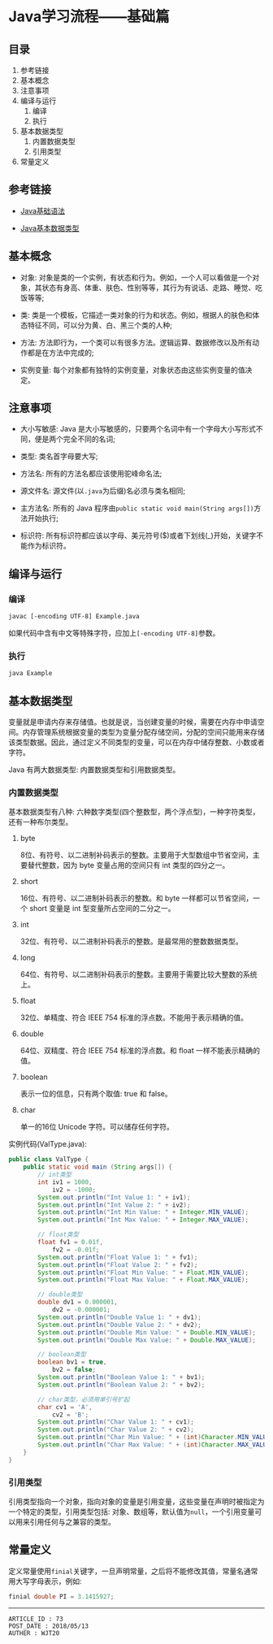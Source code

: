
# Java学习流程——基础篇 #

## 目录 ##

1. 参考链接
2. 基本概念
3. 注意事项
4. 编译与运行
    1. 编译
    2. 执行
5. 基本数据类型
    1. 内置数据类型
    2. 引用类型
6. 常量定义

## 参考链接 ##

- [Java基础语法](http://www.runoob.com/java/java-basic-syntax.html)

- [Java基本数据类型](http://www.runoob.com/java/java-basic-datatypes.html?s_q_s_h_a_r_e_1MTAwNTc2MzYxNTI2MjAzNTQzNDMyNDMzMjY5JjFsNmZXNQ==)

## 基本概念 ##

- 对象: 对象是类的一个实例，有状态和行为。例如，一个人可以看做是一个对象，其状态有身高、体重、肤色、性别等等，其行为有说话、走路、睡觉、吃饭等等;  

- 类: 类是一个模板，它描述一类对象的行为和状态。例如，根据人的肤色和体态特征不同，可以分为黄、白、黑三个类的人种;  

- 方法: 方法即行为，一个类可以有很多方法。逻辑运算、数据修改以及所有动作都是在方法中完成的;  

- 实例变量: 每个对象都有独特的实例变量，对象状态由这些实例变量的值决定。  

## 注意事项 ##

- 大小写敏感: Java 是大小写敏感的，只要两个名词中有一个字母大小写形式不同，便是两个完全不同的名词;  

- 类型: 类名首字母要大写;  

- 方法名: 所有的方法名都应该使用驼峰命名法;  

- 源文件名: 源文件(以`.java`为后缀)名必须与类名相同;  

- 主方法名: 所有的 Java 程序由`public static void main(String args[])`方法开始执行;  

- 标识符: 所有标识符都应该以字母、美元符号(\$)或者下划线(\_)开始，关键字不能作为标识符。

## 编译与运行 ##

### 编译 ###

```sh
javac [-encoding UTF-8] Example.java
```

如果代码中含有中文等特殊字符，应加上`[-encoding UTF-8]`参数。

### 执行 ###

```sh
java Example
```

## 基本数据类型 ##

变量就是申请内存来存储值。也就是说，当创建变量的时候，需要在内存中申请空间。内存管理系统根据变量的类型为变量分配存储空间，分配的空间只能用来存储该类型数据。因此，通过定义不同类型的变量，可以在内存中储存整数、小数或者字符。

Java 有两大数据类型: 内置数据类型和引用数据类型。

### 内置数据类型 ###

基本数据类型有八种: 六种数字类型(四个整数型，两个浮点型)，一种字符类型，还有一种布尔类型。

1. byte  

    8位、有符号、以二进制补码表示的整数。主要用于大型数组中节省空间，主要替代整数，因为 byte 变量占用的空间只有 int 类型的四分之一。  

2. short  

    16位、有符号、以二进制补码表示的整数。和 byte 一样都可以节省空间，一个 short 变量是 int 型变量所占空间的二分之一。  

3. int  

    32位、有符号、以二进制补码表示的整数。是最常用的整数数据类型。  

4. long  

    64位、有符号、以二进制补码表示的整数。主要用于需要比较大整数的系统上。  

5. float  

    32位、单精度、符合 IEEE 754 标准的浮点数。不能用于表示精确的值。  

6. double  

    64位、双精度、符合 IEEE 754 标准的浮点数。和 float 一样不能表示精确的值。  

7. boolean  

    表示一位的信息，只有两个取值: true 和 false。  

8. char  

    单一的16位 Unicode 字符。可以储存任何字符。  

实例代码(ValType.java):

```java
public class ValType {
    public static void main (String args[]) {
        // int类型
        int iv1 = 1000,
            iv2 = -1000;
        System.out.println("Int Value 1: " + iv1);
        System.out.println("Int Value 2: " + iv2);
        System.out.println("Int Min Value: " + Integer.MIN_VALUE);
        System.out.println("Int Max Value: " + Integer.MAX_VALUE);

        // float类型
        float fv1 = 0.01f,
            fv2 = -0.01f;
        System.out.println("Float Value 1: " + fv1);
        System.out.println("Float Value 2: " + fv2);
        System.out.println("Float Min Value: " + Float.MIN_VALUE);
        System.out.println("Float Max Value: " + Float.MAX_VALUE);

        // double类型
        double dv1 = 0.000001,
            dv2 = -0.000001;
        System.out.println("Double Value 1: " + dv1);
        System.out.println("Double Value 2: " + dv2);
        System.out.println("Double Min Value: " + Double.MIN_VALUE);
        System.out.println("Double Max Value: " + Double.MAX_VALUE);

        // boolean类型
        boolean bv1 = true,
            bv2 = false;
        System.out.println("Boolean Value 1: " + bv1);
        System.out.println("Boolean Value 2: " + bv2);

        // char类型，必须用单引号扩起
        char cv1 = 'A',
            cv2 = 'B';
        System.out.println("Char Value 1: " + cv1);
        System.out.println("Char Value 2: " + cv2);
        System.out.println("Char Min Value: " + (int)Character.MIN_VALUE); // 强制类型转换
        System.out.println("Char Max Value: " + (int)Character.MAX_VALUE);
    }
}
```

### 引用类型 ###

引用类型指向一个对象，指向对象的变量是引用变量，这些变量在声明时被指定为一个特定的类型，引用类型包括: 对象、数组等，默认值为`null`，一个引用变量可以用来引用任何与之兼容的类型。  

## 常量定义 ##

定义常量使用`finial`关键字，一旦声明常量，之后将不能修改其值，常量名通常用大写字母表示，例如:

```java
finial double PI = 3.1415927;
```

---

```
ARTICLE_ID : 73
POST_DATE : 2018/05/13
AUTHER : WJT20
```
